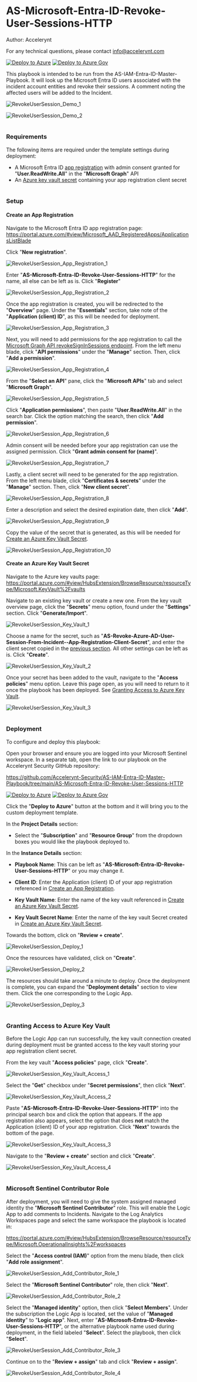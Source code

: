 # AS-Microsoft-Entra-ID-Revoke-User-Sessions-HTTP

Author: Accelerynt

For any technical questions, please contact info@accelerynt.com  

[![Deploy to Azure](https://aka.ms/deploytoazurebutton)](https://portal.azure.com/#create/Microsoft.Template/uri/https%3A%2F%2Fraw.githubusercontent.com%2FAzure%2FAzure-Sentinel%2Fmaster%2FPlaybooks%2FAS-IAM-Entra-ID-Master-Playbook%2FAS-Microsoft-Entra-ID-Revoke-User-Sessions-HTTP%2Fazuredeploy.json)
[![Deploy to Azure Gov](https://aka.ms/deploytoazuregovbutton)](https://portal.azure.us/#create/Microsoft.Template/uri/https%3A%2F%2Fraw.githubusercontent.com%2FAzure%2FAzure-Sentinel%2Fmaster%2FPlaybooks%2FAS-IAM-Entra-ID-Master-Playbook%2FAS-Microsoft-Entra-ID-Revoke-User-Sessions-HTTP%2Fazuredeploy.json)       

This playbook is intended to be run from the AS-IAM-Entra-ID-Master-Playbook. It will look up the Microsoft Entra ID users associated with the incident account entities and revoke their sessions. A comment noting the affected users will be added to the Incident.
                                                                                                                                     
![RevokeUserSession_Demo_1](Images/RevokeUserSession_Demo_1.png)

![RevokeUserSession_Demo_2](Images/RevokeUserSession_Demo_2.png)


#
### Requirements
                                                                                                                                     
The following items are required under the template settings during deployment: 

* A Microsoft Entra ID [app registration](https://github.com/Azure/Azure-Sentinel/tree/master/Playbooks/AS-IAM-Entra-ID-Master-Playbook/AS-Microsoft-Entra-ID-Revoke-User-Sessions-HTTP#create-an-app-registration) with admin consent granted for "**User.ReadWrite.All**" in the "**Microsoft Graph**" API
* An [Azure key vault secret](https://github.com/Azure/Azure-Sentinel/tree/master/Playbooks/AS-IAM-Entra-ID-Master-Playbook/AS-Microsoft-Entra-ID-Revoke-User-Sessions-HTTP#create-an-azure-key-vault-secret) containing your app registration client secret


# 
### Setup

#### Create an App Registration

Navigate to the Microsoft Entra ID app registration page: https://portal.azure.com/#view/Microsoft_AAD_RegisteredApps/ApplicationsListBlade

Click "**New registration**".

![RevokeUserSession_App_Registration_1](Images/RevokeUserSession_App_Registration_1.png)

Enter "**AS-Microsoft-Entra-ID-Revoke-User-Sessions-HTTP**" for the name, all else can be left as is. Click "**Register**"

![RevokeUserSession_App_Registration_2](Images/RevokeUserSession_App_Registration_2.png)

Once the app registration is created, you will be redirected to the "**Overview**" page. Under the "**Essentials**" section, take note of the "**Application (client) ID**", as this will be needed for deployment.

![RevokeUserSession_App_Registration_3](Images/RevokeUserSession_App_Registration_3.png)

Next, you will need to add permissions for the app registration to call the [Microsoft Graph API revokeSignInSessions endpoint](https://learn.microsoft.com/en-us/graph/api/user-revokesigninsessions?view=graph-rest-1.0&tabs=http). From the left menu blade, click "**API permissions**" under the "**Manage**" section. Then, click "**Add a permission**".

![RevokeUserSession_App_Registration_4](Images/RevokeUserSession_App_Registration_4.png)

From the "**Select an API**" pane, click the "**Microsoft APIs**" tab and select "**Microsoft Graph**".

![RevokeUserSession_App_Registration_5](Images/RevokeUserSession_App_Registration_5.png)

Click "**Application permissions**", then paste "**User.ReadWrite.All**" in the search bar. Click the option matching the search, then click "**Add permission**".

![RevokeUserSession_App_Registration_6](Images/RevokeUserSession_App_Registration_6.png)

Admin consent will be needed before your app registration can use the assigned permission. Click "**Grant admin consent for (name)**".

![RevokeUserSession_App_Registration_7](Images/RevokeUserSession_App_Registration_7.png)

Lastly, a client secret will need to be generated for the app registration. From the left menu blade, click "**Certificates & secrets**" under the "**Manage**" section. Then, click "**New client secret**".

![RevokeUserSession_App_Registration_8](Images/RevokeUserSession_App_Registration_8.png)

Enter a description and select the desired expiration date, then click "**Add**".

![RevokeUserSession_App_Registration_9](Images/RevokeUserSession_App_Registration_9.png)

Copy the value of the secret that is generated, as this will be needed for [Create an Azure Key Vault Secret](https://github.com/Azure/Azure-Sentinel/tree/master/Playbooks/AS-IAM-Entra-ID-Master-Playbook/AS-Microsoft-Entra-ID-Revoke-User-Sessions-HTTP#create-an-azure-key-vault-secret).

![RevokeUserSession_App_Registration_10](Images/RevokeUserSession_App_Registration_10.png)


#### Create an Azure Key Vault Secret

Navigate to the Azure key vaults page: https://portal.azure.com/#view/HubsExtension/BrowseResource/resourceType/Microsoft.KeyVault%2Fvaults

Navigate to an existing key vault or create a new one. From the key vault overview page, click the "**Secrets**" menu option, found under the "**Settings**" section. Click "**Generate/Import**".

![RevokeUserSession_Key_Vault_1](Images/RevokeUserSession_Key_Vault_1.png)

Choose a name for the secret, such as "**AS-Revoke-Azure-AD-User-Session-From-Incident--App-Registration-Client-Secret**", and enter the client secret copied in the [previous section](https://github.com/Azure/Azure-Sentinel/tree/master/Playbooks/AS-IAM-Entra-ID-Master-Playbook/AS-Microsoft-Entra-ID-Revoke-User-Sessions-HTTP#create-an-app-registration). All other settings can be left as is. Click "**Create**". 

![RevokeUserSession_Key_Vault_2](Images/RevokeUserSession_Key_Vault_2.png)

Once your secret has been added to the vault, navigate to the "**Access policies**" menu option. Leave this page open, as you will need to return to it once the playbook has been deployed. See [Granting Access to Azure Key Vault](https://github.com/Azure/Azure-Sentinel/tree/master/Playbooks/AS-IAM-Entra-ID-Master-Playbook/AS-Microsoft-Entra-ID-Revoke-User-Sessions-HTTP#granting-access-to-azure-key-vault).

![RevokeUserSession_Key_Vault_3](Images/RevokeUserSession_Key_Vault_3.png)


#
### Deployment

To configure and deploy this playbook:
 
Open your browser and ensure you are logged into your Microsoft Sentinel workspace. In a separate tab, open the link to our playbook on the Accelerynt Security GitHub repository:

https://github.com/Accelerynt-Security/AS-IAM-Entra-ID-Master-Playbook/tree/main/AS-Microsoft-Entra-ID-Revoke-User-Sessions-HTTP

[![Deploy to Azure](https://aka.ms/deploytoazurebutton)](https://portal.azure.com/#create/Microsoft.Template/uri/https%3A%2F%2Fraw.githubusercontent.com%2FAzure%2FAzure-Sentinel%2Fmaster%2FPlaybooks%2FAS-IAM-Entra-ID-Master-Playbook%2FAS-Microsoft-Entra-ID-Revoke-User-Sessions-HTTP%2Fazuredeploy.json)
[![Deploy to Azure Gov](https://aka.ms/deploytoazuregovbutton)](https://portal.azure.us/#create/Microsoft.Template/uri/https%3A%2F%2Fraw.githubusercontent.com%2FAzure%2FAzure-Sentinel%2Fmaster%2FPlaybooks%2FAS-IAM-Entra-ID-Master-Playbook%2FAS-Microsoft-Entra-ID-Revoke-User-Sessions-HTTP%2Fazuredeploy.json)                                             

Click the "**Deploy to Azure**" button at the bottom and it will bring you to the custom deployment template.

In the **Project Details** section:

* Select the "**Subscription**" and "**Resource Group**" from the dropdown boxes you would like the playbook deployed to.  

In the **Instance Details** section:

* **Playbook Name**: This can be left as "**AS-Microsoft-Entra-ID-Revoke-User-Sessions-HTTP**" or you may change it.

* **Client ID**: Enter the Application (client) ID of your app registration referenced in [Create an App Registration](https://github.com/Azure/Azure-Sentinel/tree/master/Playbooks/AS-IAM-Entra-ID-Master-Playbook/AS-Microsoft-Entra-ID-Revoke-User-Sessions-HTTP#create-an-app-registration).

* **Key Vault Name**: Enter the name of the key vault referenced in [Create an Azure Key Vault Secret](https://github.com/Azure/Azure-Sentinel/tree/master/Playbooks/AS-IAM-Entra-ID-Master-Playbook/AS-Microsoft-Entra-ID-Revoke-User-Sessions-HTTP#create-an-azure-key-vault-secret).

* **Key Vault Secret Name**: Enter the name of the key vault Secret created in [Create an Azure Key Vault Secret](https://github.com/Azure/Azure-Sentinel/tree/master/Playbooks/AS-IAM-Entra-ID-Master-Playbook/AS-Microsoft-Entra-ID-Revoke-User-Sessions-HTTP#create-an-azure-key-vault-secret).

Towards the bottom, click on "**Review + create**". 

![RevokeUserSession_Deploy_1](Images/RevokeUserSession_Deploy_1.png)

Once the resources have validated, click on "**Create**".

![RevokeUserSession_Deploy_2](Images/RevokeUserSession_Deploy_2.png)

The resources should take around a minute to deploy. Once the deployment is complete, you can expand the "**Deployment details**" section to view them.
Click the one corresponding to the Logic App.

![RevokeUserSession_Deploy_3](Images/RevokeUserSession_Deploy_3.png)


#
### Granting Access to Azure Key Vault

Before the Logic App can run successfully, the key vault connection created during deployment must be granted access to the key vault storing your app registration client secret.

From the key vault "**Access policies**" page, click "**Create**".

![RevokeUserSession_Key_Vault_Access_1](Images/RevokeUserSession_Key_Vault_Access_1.png)

Select the "**Get**" checkbox under "**Secret permissions**", then click "**Next**".

![RevokeUserSession_Key_Vault_Access_2](Images/RevokeUserSession_Key_Vault_Access_2.png)

Paste "**AS-Microsoft-Entra-ID-Revoke-User-Sessions-HTTP**" into the principal search box and click the option that appears. If the app registration also appears, select the option that does **not** match the Application (client) ID of your app registration. Click "**Next**" towards the bottom of the page.

![RevokeUserSession_Key_Vault_Access_3](Images/RevokeUserSession_Key_Vault_Access_3.png)

Navigate to the "**Review + create**" section and click "**Create**".

![RevokeUserSession_Key_Vault_Access_4](Images/RevokeUserSession_Key_Vault_Access_4.png)


#
### Microsoft Sentinel Contributor Role

After deployment, you will need to give the system assigned managed identity the "**Microsoft Sentinel Contributor**" role. This will enable the Logic App to add comments to Incidents. Navigate to the Log Analytics Workspaces page and select the same workspace the playbook is located in:

https://portal.azure.com/#view/HubsExtension/BrowseResource/resourceType/Microsoft.OperationalInsights%2Fworkspaces

Select the "**Access control (IAM)**" option from the menu blade, then click "**Add role assignment**".

![RevokeUserSession_Add_Contributor_Role_1](Images/RevokeUserSession_Add_Contributor_Role_1.png)

Select the "**Microsoft Sentinel Contributor**" role, then click "**Next**".

![RevokeUserSession_Add_Contributor_Role_2](Images/RevokeUserSession_Add_Contributor_Role_2.png)

Select the "**Managed identity**" option, then click "**Select Members**". Under the subscription the Logic App is located, set the value of "**Managed identity**" to "**Logic app**". Next, enter "**AS-Microsoft-Entra-ID-Revoke-User-Sessions-HTTP**", or the alternative playbook name used during deployment, in the field labeled "**Select**". Select the playbook, then click "**Select**".

![RevokeUserSession_Add_Contributor_Role_3](Images/RevokeUserSession_Add_Contributor_Role_3.png)

Continue on to the "**Review + assign**" tab and click "**Review + assign**".

![RevokeUserSession_Add_Contributor_Role_4](Images/RevokeUserSession_Add_Contributor_Role_4.png)
